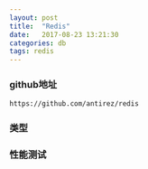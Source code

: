 ```yaml
---
layout: post
title:  "Redis"
date:   2017-08-23 13:21:30
categories: db
tags: redis
---
```


### github地址
```
https://github.com/antirez/redis
```

### 类型

### 性能测试
```
```
